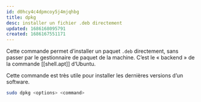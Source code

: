 ```yaml
---
id: d0hcy4c4dpmcoy5j4mjqhbg
title: dpkg
desc: installer un fichier .deb directement
updated: 1686168095791
created: 1686167551171
---
```


Cette commande permet d’installer un paquet `.deb` directement, sans passer par
le gestionnaire de paquet de la machine. C’est le « backend » de la commande
[[shell.apt]] d‘Ubuntu.

Cette commande est très utile pour installer les dernières versions d’un
software.

```sh
sudo dpkg <options> <command>
```

